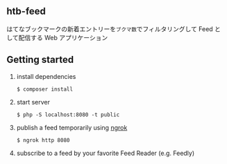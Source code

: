 htb-feed
----

はてなブックマークの新着エントリーを`ブクマ数`でフィルタリングして Feed として配信する Web アプリケーション

## Getting started

1. install dependencies

    ```console
    $ composer install
    ```

1. start server

    ```console
    $ php -S localhost:8080 -t public
    ```

1. publish a feed temporarily using [ngrok](https://ngrok.com/)

    ```console
    $ ngrok http 8080
    ```

1. subscribe to a feed by your favorite Feed Reader (e.g. Feedly)
